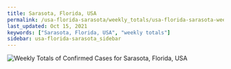 ```yaml
---
title: Sarasota, Florida, USA
permalink: /usa-florida-sarasota/weekly_totals/usa-florida-sarasota-weekly_totals.html
last_updated: Oct 15, 2021
keywords: ["Sarasota, Florida, USA", "weekly totals"]
sidebar: usa-florida-sarasota_sidebar
---
```


![Weekly Totals of Confirmed Cases for Sarasota, Florida, USA](/covid_tracker/images/graphs/usa-florida-sarasota-weekly_totals_graph.png)
